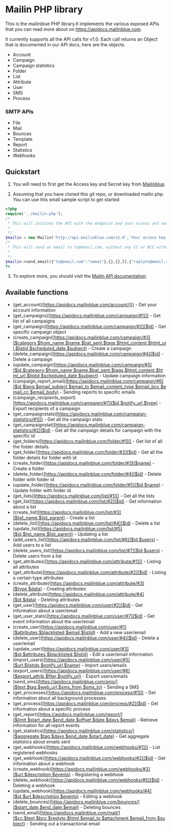 # Mailin PHP library

This is the mailinblue PHP library.It implements the various exposed APIs that you can read more about on https://apidocs.mailinblue.com.

It currently supports all the API calls for v1.0. Each call returns an Object that is documented in our API docs, here are the objects.

 * Account
 * Campaign
 * Campaign statistics
 * Folder
 * List
 * Attribute
 * User
 * SMS
 * Process

### SMTP APIs

 * File
 * Mail
 * Bounces
 * Template
 * Report
 * Statistics
 * Webhooks

## Quickstart

1. You will need to first get the Access key and Secret key from [Mailinblue](https://www.mailinblue.com).

2. Assuming that you have cloned this git repo, or downloaded mailin.php. You can use this small sample script to get started

```PHP
<?php
require('../mailin.php');
/*
 * This will initiate the API with the endpoint and your access and secret key.
 *
 */
$mailin = new Mailin('http://api.mailinblue.com/v1.0','Your access key','Your secret key');
/*
 * This will send an email to to@email.com, without any CC or BCC without any attachements.
 *
 */
$mailin->send_email({"to@email.com":"name1"},{},{},[],{"replyto@email.com":"Reply name"},"Subject","Text body","HTML body",[]);
?>
```
3. To explore more, you should visit the [Mailin API documentation](https://apidocs.mailinblue.com).

## Available functions

 * (get_account)[https://apidocs.mailinblue.com/account/]() - Get your account information
 * (get_campaigns)[https://apidocs.mailinblue.com/campaign/#1]() - Get list of all campaigns
 * (get_campaign)[https://apidocs.mailinblue.com/campaign/#2]($id) - Get specific campaign object
 * (create_campaign)[https://apidocs.mailinblue.com/campaign/#3]($category,$from_name,$name,$bat_sent,$tags,$html_content,$html_url,$listid,$scheduled_date,$subject) - Create a campaign
 * (delete_campaign)[https://apidocs.mailinblue.com/campaign/#4]($id) - Delete a campaign
 * (update_campaign)[https://apidocs.mailinblue.com/campaign/#5]($id,$category,$from_name,$name,$bat_sent,$tags,$html_content,$html_url,$listid,$scheduled_date,$subject) - Update campaign information
 * (campaign_report_email)[https://apidocs.mailinblue.com/campaign/#6]($id,$lang,$email_subject,$email_to,$email_content_type,$email_bcc,$email_cc,$email_body) - Sending reports to specific emails
 * (campaign_recipients_export)[https://apidocs.mailinblue.com/campaign/#7]($id,$notify_url,$type) - Export recipients of a campaign
 * (get_campaignstats)[https://apidocs.mailinblue.com/campaign-statistics/#1]() - Get all the campaign stats
 * (get_campaignstat)[https://apidocs.mailinblue.com/campaign-statistics/#2]($id) - Get all the campaign details for campaign with the specific id
 * (get_folders)[https://apidocs.mailinblue.com/folder/#1]() - Get list of all the folder details.
 * (get_folder)[https://apidocs.mailinblue.com/folder/#2]($id) - Get all the folder details for folder with id <id>
 * (create_folder)[https://apidocs.mailinblue.com/folder/#3]($name) - Create a folder
 * (delete_folder)[https://apidocs.mailinblue.com/folder/#4]($id) - Delete folder with folder id <id>
 * (update_folder)[https://apidocs.mailinblue.com/folder/#5]($id,$name) - Update folder with folder id <id>
 * (get_lists)[https://apidocs.mailinblue.com/list/#1]() - Get all the lists
 * (get_list)[https://apidocs.mailinblue.com/list/#2]($id) - Get information about a list
 * (create_list)[https://apidocs.mailinblue.com/list/#3]($list_name,$list_parent) - Create a list
 * (delete_list)[https://apidocs.mailinblue.com/list/#4]($id) - Delete a list
 * (update_list)[https://apidocs.mailinblue.com/list/#5]($id,$list_name,$list_parent) - Updating a list
 * (add_users_list)[https://apidocs.mailinblue.com/list/#6]($id,$users) - Add users to a list
 * (delete_users_list)[https://apidocs.mailinblue.com/list/#7]($id,$users) - Delete users from a list
 * (get_attributes)[https://apidocs.mailinblue.com/attribute/#1]() - Listing all attributes
 * (get_attribute)[https://apidocs.mailinblue.com/attribute/#2]($id) - Listing a certain type attributes
 * (create_attribute)[https://apidocs.mailinblue.com/attribute/#3]($type,$data) - Creating attributes
 * (delete_attribute)[https://apidocs.mailinblue.com/attribute/#4]($id,$data) - Deleting attributes
 * (get_user)[https://apidocs.mailinblue.com/user/#2]($id) - Get information about a user/email
 * (get_user_stats)[https://apidocs.mailinblue.com/user/#7]($id) - Get event information about the user/email
 * (create_user)[https://apidocs.mailinblue.com/user/#1]($attributes,$blacklisted,$email,$listid) - Add a new user/email
 * (delete_user)[https://apidocs.mailinblue.com/user/#4]($id) - Delete a user/email
 * (update_user)[https://apidocs.mailinblue.com/user/#3]($id,$attributes,$blacklisted,$listid) - Edit a user/email information
 * (import_users)[https://apidocs.mailinblue.com/user/#5]($url,$listids,$notify_url,$name) - Import users/emails
 * (export_users)[https://apidocs.mailinblue.com/user/#6]($export_attrib,$filer,$notify_url) - Export users/emails
 * (send_sms)[https://apidocs.mailinblue.com/sms/]($text,$tag,$web_url,$sms_from,$sms_to) - Sending a SMS
 * (get_processes)[https://apidocs.mailinblue.com/process/#1]() - Get information about all background processes
 * (get_process)[https://apidocs.mailinblue.com/process/#2]($id) - Get information about a specific process
 * (get_report)[https://apidocs.mailinblue.com/report/]($limit,$start_date,$end_date,$offset,$date,$days,$email) - Retrieve information for all report events
 * (get_statistics)[https://apidocs.mailinblue.com/statistics/]($aggregate,$tag,$days,$end_date,$start_date) - Get aggregate statistics about emails sent
 * (get_webhooks)[https://apidocs.mailinblue.com/webhooks/#1]() - List registered webhooks
 * (get_webhook)[https://apidocs.mailinblue.com/webhooks/#2]($id) - Get information about a webhook
 * (create_webhook)[https://apidocs.mailinblue.com/webhooks/#3]($url,$description,$events) - Registering a webhook
 * (delete_webhook)[https://apidocs.mailinblue.com/webhooks/#5]($id) - Deleting a webhook
 * (update_webhook)[https://apidocs.mailinblue.com/webhooks/#4]($id,$url,$description,$events) - Editing a webhook
 * (delete_bounces)[https://apidocs.mailinblue.com/bounces/]($start_date,$end_date,$email) - Deleting bounces
 * (send_email)[https://apidocs.mailinblue.com/mail/]($cc,$text,$bcc,$replyto,$html,$email_to,$attachment,$email_from,$subject) - Sending out a transactional email
